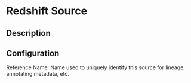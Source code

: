 
# Redshift Source

Description
---

Configuration
---

Reference Name: Name used to uniquely identify this source for lineage, annotating metadata, etc.